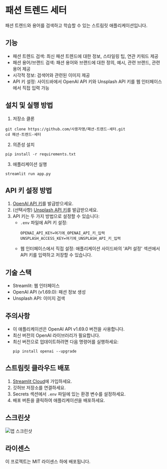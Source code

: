 # 패션 트렌드 세터

패션 트렌드와 용어를 검색하고 학습할 수 있는 스트림릿 애플리케이션입니다.

## 기능

- 패션 트렌드 검색: 최신 패션 트렌드에 대한 정보, 스타일링 팁, 연관 키워드 제공
- 패션 용어/브랜드 검색: 패션 용어와 브랜드에 대한 정의, 예시, 관련 브랜드, 관련 용어 제공
- 시각적 정보: 검색어와 관련된 이미지 제공
- API 키 설정: 사이드바에서 OpenAI API 키와 Unsplash API 키를 웹 인터페이스에서 직접 입력 가능

## 설치 및 실행 방법

1. 저장소 클론
```
git clone https://github.com/사용자명/패션-트렌드-세터.git
cd 패션-트렌드-세터
```

2. 의존성 설치
```
pip install -r requirements.txt
```

3. 애플리케이션 실행
```
streamlit run app.py
```

## API 키 설정 방법

1. [OpenAI API 키](https://platform.openai.com/account/api-keys)를 발급받으세요.
2. (선택사항) [Unsplash API 키](https://unsplash.com/developers)를 발급받으세요.
3. API 키는 두 가지 방법으로 설정할 수 있습니다:
   - `.env` 파일에 API 키 설정:
     ```
     OPENAI_API_KEY=여기에_OPENAI_API_키_입력
     UNSPLASH_ACCESS_KEY=여기에_UNSPLASH_API_키_입력
     ```
   - 웹 인터페이스에서 직접 설정: 애플리케이션 사이드바의 'API 설정' 섹션에서 API 키를 입력하고 저장할 수 있습니다.

## 기술 스택

- Streamlit: 웹 인터페이스
- OpenAI API (v1.69.0): 패션 정보 생성
- Unsplash API: 이미지 검색

## 주의사항

- 이 애플리케이션은 OpenAI API v1.69.0 버전을 사용합니다.
- 최신 버전의 OpenAI 라이브러리가 필요합니다.
- 최신 버전으로 업데이트하려면 다음 명령어를 실행하세요:
  ```
  pip install openai --upgrade
  ```

## 스트림릿 클라우드 배포

1. [Streamlit Cloud](https://streamlit.io/cloud)에 가입하세요.
2. 깃허브 저장소를 연결하세요.
3. Secrets 섹션에서 `.env` 파일에 있는 환경 변수를 설정하세요.
4. 배포 버튼을 클릭하여 애플리케이션을 배포하세요.

## 스크린샷

![앱 스크린샷](https://via.placeholder.com/800x400?text=패션+트렌드+세터+스크린샷)

## 라이센스

이 프로젝트는 MIT 라이센스 하에 배포됩니다. 